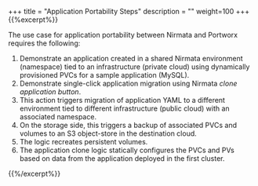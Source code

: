 +++
title = "Application Portability Steps"
description = ""
weight=100
+++
{{%excerpt%}}

The use case for application portability between Nirmata and Portworx requires the following:

1. Demonstrate an application created in a shared Nirmata environment (namespace) tied to an infrastructure (private cloud) using dynamically provisioned PVCs for a sample application (MySQL).
2. Demonstrate single-click application migration using Nirmata *clone application button*.
3. This action triggers migration of application YAML to a different environment tied to different infrastructure (public cloud) with an associated namespace.
4. On the storage side, this triggers a backup of associated PVCs and volumes to an S3 object-store in the destination cloud.
5. The logic recreates persistent volumes.
6. The application clone logic statically configures the PVCs and PVs based on data from the application deployed in the first cluster.

{{%/excerpt%}}
